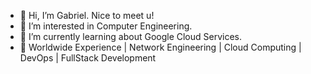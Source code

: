 - 👋 Hi, I’m Gabriel. Nice to meet u!
- 👀 I’m interested in Computer Engineering.
- 🌱 I’m currently learning about Google Cloud Services.
- 🎁 Worldwide Experience | Network Engineering | Cloud Computing | DevOps | FullStack Development
<!---
gabrielg008/gabrielg008 is a ✨ special ✨ repository because its `README.md` (this file) appears on your GitHub profile.
You can click the Preview link to take a look at your changes.
--->
